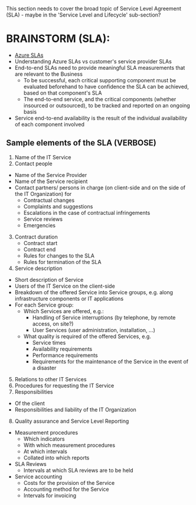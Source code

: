 This section needs to cover the broad topic of Service Level Agreement (SLA) - maybe in the 'Service Level and Lifecycle' sub-section? 

 

# BRAINSTORM (SLA): 

- [Azure SLAs](https://azure.microsoft.com/en-us/support/legal/sla/) 
- Understanding Azure SLAs vs customer's service provider SLAs 
- End-to-end SLAs need to provide meaningful SLA measurements that are relevant to the Business 
  - To be successful, each critical supporting component must be evaluated beforehand to have confidence the SLA can be achieved, based on that component's SLA 
  - The end-to-end service, and the critical components (whether insourced or outsourced), to be tracked and reported on an ongoing basis 
- Service end-to-end availability is the result of the individual availability of each component involved 

## Sample elements of the SLA (VERBOSE) 

1. Name of the IT Service  
2. Contact people  
  - Name of the Service Provider 
  - Name of the Service recipient 
  - Contact partners/ persons in charge (on client-side and on the side of the IT Organization) for 
      - Contractual changes 
      - Complaints and suggestions 
      - Escalations in the case of contractual infringements 
      - Service reviews 
      - Emergencies 
 3. Contract duration 
      - Contract start 
      - Contract end 
      - Rules for changes to the SLA 
      - Rules for termination of the SLA 
4. Service description 
  - Short description of Service 
  - Users of the IT Service on the client-side 
  - Breakdown of the offered Service into Service groups, e.g. along infrastructure components or IT applications 
  - For each Service group: 
      - Which Services are offered, e.g.: 
        - Handling of Service interruptions (by telephone, by remote access, on site?) 
        - User Services (user administration, installation, …) 
      - What quality is required of the offered Services, e.g. 
        - Service times 
        - Availability requirements 
        - Performance requirements 
        - Requirements for the maintenance of the Service in the event of a disaster 
5. Relations to other IT Services 
6. Procedures for requesting the IT Service 
7. Responsibilities 
  - Of the client 
  - Responsibilities and liability of the IT Organization 
8. Quality assurance and Service Level Reporting​ 

  - Measurement procedures 
      - Which indicators 
      - With which measurement procedures 
      - At which intervals 
      - Collated into which reports 
  - SLA Reviews 
      - Intervals at which SLA reviews are to be held 
  - Service accounting 
      - Costs for the provision of the Service 
      - Accounting method for the Service 
      - Intervals for invoicing  
